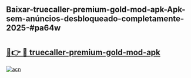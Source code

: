 ## Baixar-truecaller-premium-gold-mod-apk-Apk-sem-anúncios-desbloqueado-completamente-2025-#pa64w

# <h2><a href="https://ainizakaria.my?title=truecaller-premium-gold-mod-apk&ref=20M">🔗👉 🔴 truecaller-premium-gold-mod-apk</a></h2>

[![acn](https://github.com/user-attachments/assets/0f9c940e-d8b0-45ae-aac7-cd30a18b3e1c)](https://ainizakaria.my?title=truecaller-premium-gold-mod-apk&ref=20M)

